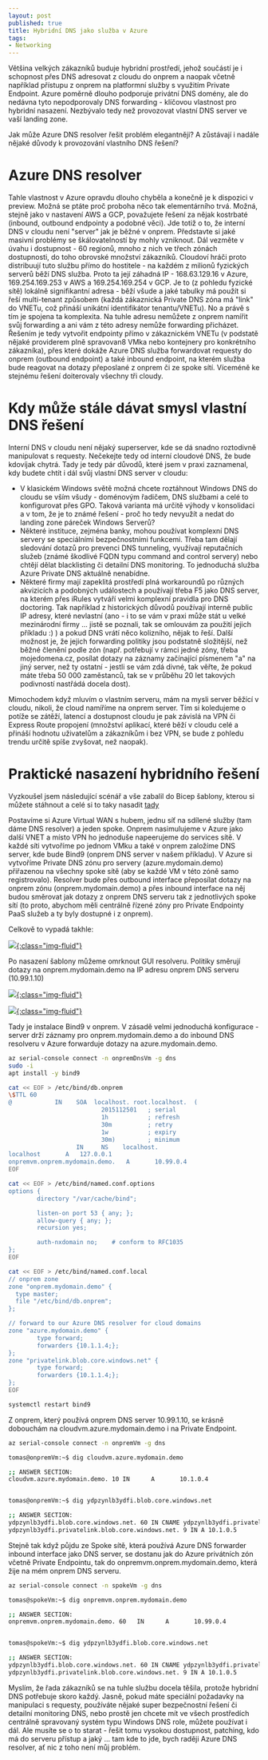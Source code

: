 ```yaml
---
layout: post
published: true
title: Hybridní DNS jako služba v Azure
tags:
- Networking
---
```

Většina velkých zákazníků buduje hybridní prostředí, jehož součástí je i schopnost přes DNS adresovat z cloudu do onprem a naopak včetně například přístupu z onprem na platformní služby s využitím Private Endpoint. Azure poměrně dlouho podporuje privátní DNS domény, ale do nedávna tyto nepodporovaly DNS forwarding - klíčovou vlastnost pro hybridní nasazení. Nezbývalo tedy než provozovat vlastní DNS server ve vaší landing zone.

Jak může Azure DNS resolver řešit problém elegantněji? A zůstávají i nadále nějaké důvody k provozování vlastního DNS řešení?

# Azure DNS resolver
Tahle vlastnost v Azure opravdu dlouho chyběla a konečně je k dispozici v preview. Možná se ptáte proč proboha něco tak elementárního trvá. Možná, stejně jako v nastavení AWS a GCP, považujete řešení za nějak kostrbaté (inbound, outbound endpointy a podobné věci). Jde totiž o to, že interní DNS v cloudu není "server" jak je běžné v onprem. Představte si jaké masivní problémy se škálovatelností by mohly vzniknout. Dál vezměte v úvahu i dostupnost - 60 regionů, mnoho z nich ve třech zónách dostupnosti, do toho obrovské množství zákazníků. Cloudoví hráči proto distribuují tuto službu přímo do hostitele - na každém z milionů fyzických serverů běží DNS služba. Proto ta její záhadná IP - 168.63.129.16 v Azure, 169.254.169.253 v AWS a 169.254.169.254 v GCP. Je to (z pohledu fyzické sítě) lokálně signifikantní adresa - běží všude a jaké tabulky má použít si řeší multi-tenant způsobem (každá zákaznická Private DNS zóna má "link" do VNETu, což přináší unikátní identifikátor tenantu/VNETu). No a právě s tím je spojena ta komplexita. Na tuhle adresu nemůžete z onprem namířit svůj forwarding a ani vám z této adresy nemůže forwarding přicházet. Řešením je tedy vytvořit endpointy přímo v zákaznickém VNETu (v podstatě nějaké providerem plně spravovan8 VMka nebo kontejnery pro konkrétního zákazníka), přes které dokáže Azure DNS služba forwardovat requesty do onprem (outbound endpoint) a také inbound endpoint, na kterém služba bude reagovat na dotazy přeposlané z onprem či ze spoke sítí. Víceméně ke stejnému řešení doiterovaly všechny tři cloudy.

# Kdy může stále dávat smysl vlastní DNS řešení
Interní DNS v cloudu není nějaký superserver, kde se dá snadno roztodivně manipulovat s requesty. Nečekejte tedy od interní cloudové DNS, že bude kdovíjak chytrá. Tady je tedy pár důvodů, které jsem v praxi zaznamenal, kdy budete chtít i dál svůj vlastní DNS server v cloudu:
- V klasickém Windows světě možná chcete roztáhnout Windows DNS do cloudu se vším všudy - doménovým řadičem, DNS službami a celé to konfigurovat přes GPO. Taková varianta má určitě výhody v konsolidaci a v tom, že je to známé řešení - proč ho tedy nevyužít a nedat do landing zone páreček Windows Serverů?
- Některé instituce, zejména banky, mohou používat komplexní DNS servery se speciálními bezpečnostními funkcemi. Třeba tam dělají sledování dotazů pro prevenci DNS tunneling, využívají reputačních služeb (známé škodlivé FQDN typu command and control servery) nebo chtějí dělat blacklisting či detailní DNS monitoring. To jednoduchá služba Azure Private DNS aktuálně nenabídne.
- Některé firmy mají zapeklitá prostředí plná workaroundů po různých akvizicích a podobných událostech a používají třeba F5 jako DNS server, na kterém přes iRules vytváří velmi komplexní pravidla pro DNS doctoring. Tak například z historických důvodů používají interně public IP adresy, které nevlastní (ano - i to se vám v praxi může stát u velké mezinárodní firmy ... jistě se poznali, tak se omlouvám za použití jejich příkladu :)  ) a pokud DNS vrátí něco kolizního, nějak to řeší. Další možnost je, že jejich forwarding politiky jsou podstatně složitější, než běžné členění podle zón (např. potřebují v rámci jedné zóny, třeba mojedomena.cz, posílat dotazy na záznamy začínající písmenem "a" na jiný server, než ty ostatní - jestli se vám zdá divné, tak věřte, že pokud máte třeba 50 000 zaměstanců, tak se v průběhu 20 let takových podivností nastřádá docela dost).

Mimochodem když mluvím o vlastním serveru, mám na mysli server běžící v cloudu, nikoli, že cloud namíříme na onprem server. Tím si koledujeme o potíže se zátěží, latencí a dostupnost cloudu je pak závislá na VPN či Express Route propojení (množství aplikací, které běží v cloudu celé a přináší hodnotu uživatelům a zákazníkům i bez VPN, se bude z pohledu trendu určitě spíše zvyšovat, než naopak).

# Praktické nasazení hybridního řešení
Vyzkoušel jsem následující scénář a vše zabalil do Bicep šablony, kterou si můžete stáhnout a celé si to taky nasadit [tady](https://github.com/tkubica12/azure-workshops/tree/main/d-dns-resolver)

Postavíme si Azure Virtual WAN s hubem, jednu síť na sdílené služby (tam dáme DNS resolver) a jeden spoke. Onprem nasimulujeme v Azure jako další VNET a místo VPN ho jednoduše napeerujeme do services sítě. V každé síti vytvoříme po jednom VMku a také v onprem založíme DNS server, kde bude Bind9 (onprem DNS server v našem příkladu). V Azure si vytvoříme Private DNS zónu pro servery (azure.mydomain.demo) přiřazenou na všechny spoke sítě (aby se každé VM v této zóně samo registrovalo). Resolver bude přes outbound interface přeposílat dotazy na onprem zónu (onprem.mydomain.demo) a přes inbound interface na něj budou směrovat jak dotazy z onprem DNS serveru tak z jednotlivých spoke sítí (to proto, abychom měli centrálně řízené zóny pro Private Endpointy PaaS služeb a ty byly dostupné i z onprem).

Celkově to vypadá takhle:

[![](/images/2022/2022-05-23-15-40-23.png){:class="img-fluid"}](/images/2022/2022-05-23-15-40-23.png)

Po nasazení šablony můžeme omrknout GUI resolveru. Politiky směrují dotazy na onprem.mydomain.demo na IP adresu onprem DNS serveru (10.99.1.10)

[![](/images/2022/2022-05-23-15-32-14.png){:class="img-fluid"}](/images/2022/2022-05-23-15-32-14.png)

[![](/images/2022/2022-05-23-15-33-25.png){:class="img-fluid"}](/images/2022/2022-05-23-15-33-25.png)

Tady je instalace Bind9 v onprem. V zásadě velmi jednoduchá konfigurace - server drží záznamy pro onprem.mydomain.demo a do inbound DNS resolveru v Azure forwarduje dotazy na azure.mydomain.demo. 

```bash
az serial-console connect -n onpremDnsVm -g dns
sudo -i
apt install -y bind9

cat << EOF > /etc/bind/db.onprem
\$TTL 60
@            IN    SOA  localhost. root.localhost.  (
                          2015112501   ; serial
                          1h           ; refresh
                          30m          ; retry
                          1w           ; expiry
                          30m)         ; minimum
                   IN     NS    localhost.
localhost       A   127.0.0.1
onpremvm.onprem.mydomain.demo.   A       10.99.0.4
EOF

cat << EOF > /etc/bind/named.conf.options
options {
        directory "/var/cache/bind";

        listen-on port 53 { any; };
        allow-query { any; };
        recursion yes;

        auth-nxdomain no;    # conform to RFC1035
};
EOF

cat << EOF > /etc/bind/named.conf.local
// onprem zone
zone "onprem.mydomain.demo" {
  type master;
  file "/etc/bind/db.onprem";
};

// forward to our Azure DNS resolver for cloud domains
zone "azure.mydomain.demo" {
        type forward;
        forwarders {10.1.1.4;};
};
zone "privatelink.blob.core.windows.net" {
        type forward;
        forwarders {10.1.1.4;};
};
EOF

systemctl restart bind9
```

Z onprem, který používá onprem DNS server 10.99.1.10, se krásně dobouchám na cloudvm.azure.mydomain.demo i na Private Endpoint.

```bash
az serial-console connect -n onpremVm -g dns

tomas@onpremVm:~$ dig cloudvm.azure.mydomain.demo

;; ANSWER SECTION:
cloudvm.azure.mydomain.demo. 10 IN      A       10.1.0.4


tomas@onpremVm:~$ dig ydpzynlb3ydfi.blob.core.windows.net

;; ANSWER SECTION:
ydpzynlb3ydfi.blob.core.windows.net. 60 IN CNAME ydpzynlb3ydfi.privatelink.blob.core.windows.net.
ydpzynlb3ydfi.privatelink.blob.core.windows.net. 9 IN A 10.1.0.5
```

Stejně tak když půjdu ze Spoke sítě, která používá Azure DNS forwarder inbound interface jako DNS server, se dostanu jak do Azure privátních zón včetně Private Endpointu, tak do onpremvm.onprem.mydomain.demo, která žije na mém onprem DNS serveru.

```bash
az serial-console connect -n spokeVm -g dns

tomas@spokeVm:~$ dig onpremvm.onprem.mydomain.demo

;; ANSWER SECTION:
onpremvm.onprem.mydomain.demo. 60   IN      A       10.99.0.4


tomas@spokeVm:~$ dig ydpzynlb3ydfi.blob.core.windows.net

;; ANSWER SECTION:
ydpzynlb3ydfi.blob.core.windows.net. 60 IN CNAME ydpzynlb3ydfi.privatelink.blob.core.windows.net.
ydpzynlb3ydfi.privatelink.blob.core.windows.net. 9 IN A 10.1.0.5
```



Myslím, že řada zákazníků se na tuhle službu docela těšila, protože hybridní DNS potřebuje skoro každý. Jasně, pokud máte speciální požadavky na manipulaci s requesty, používáte nějaké super bezpečnostní řešení či detailní monitoring DNS, nebo prostě jen chcete mít ve všech prostředích centrálně spravovaný systém typu Windows DNS role, můžete používat i dál. Ale musíte se o to starat - řešit tomu vysokou dostupnost, patching, kdo má do serveru přístup a jaký ... tam kde to jde, bych raději Azure DNS resolver, ať nic z toho není můj problém.